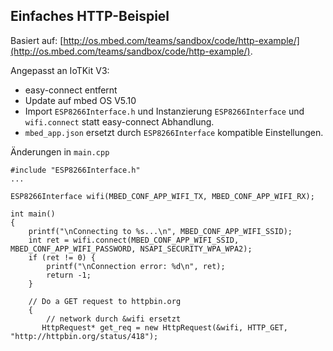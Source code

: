 Einfaches HTTP-Beispiel
-----------------------

Basiert auf: [http://os.mbed.com/teams/sandbox/code/http-example/](http://os.mbed.com/teams/sandbox/code/http-example/).

Angepasst an IoTKit V3:
* easy-connect entfernt
* Update auf mbed OS V5.10
* Import `ESP8266Interface.h` und Instanzierung `ESP8266Interface` und `wifi.connect` statt easy-connect Abhandlung.
* `mbed_app.json` ersetzt durch `ESP8266Interface` kompatible Einstellungen.

Änderungen in `main.cpp`

	#include "ESP8266Interface.h"
	...
	
	ESP8266Interface wifi(MBED_CONF_APP_WIFI_TX, MBED_CONF_APP_WIFI_RX);
	
	int main() 
	{
	    printf("\nConnecting to %s...\n", MBED_CONF_APP_WIFI_SSID);
	    int ret = wifi.connect(MBED_CONF_APP_WIFI_SSID, MBED_CONF_APP_WIFI_PASSWORD, NSAPI_SECURITY_WPA_WPA2);
	    if (ret != 0) {
	        printf("\nConnection error: %d\n", ret);
	        return -1;
	    }
	
	    // Do a GET request to httpbin.org
	    {
			// network durch &wifi ersetzt 
	       HttpRequest* get_req = new HttpRequest(&wifi, HTTP_GET, "http://httpbin.org/status/418");	
	       
	       